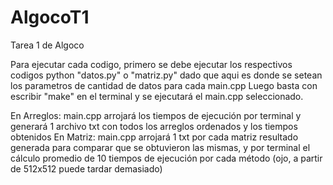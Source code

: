 # AlgocoT1
Tarea 1 de Algoco

Para ejecutar cada codigo, primero se debe ejecutar los respectivos codigos python "datos.py" o "matriz.py" dado que aqui es donde se setean los parametros de cantidad de datos para cada main.cpp
Luego basta con escribir "make" en el terminal y se ejecutará el main.cpp seleccionado.

En Arreglos: main.cpp arrojará los tiempos de ejecución por terminal y generará 1 archivo txt con todos los arreglos ordenados y los tiempos obtenidos
En Matriz: main.cpp arrojará 1 txt por cada matriz resultado generada para comparar que se obtuvieron las mismas, y por terminal el cálculo promedio de 10 tiempos de ejecución por cada método (ojo, a partir de 512x512 puede tardar demasiado)

